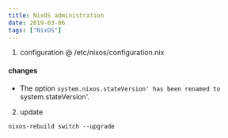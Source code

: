 ```yaml
---
title: NixOS administration
date: 2019-03-06
tags: ["NixOS"]
---
```


1. configuration @ /etc/nixos/configuration.nix

#### changes

- The option `system.nixos.stateVersion' has been renamed to `system.stateVersion'.

2. update

```
nixos-rebuild switch --upgrade
```
